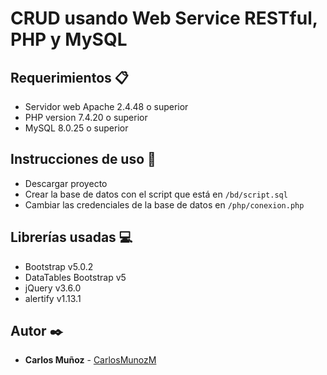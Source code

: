 # CRUD usando Web Service RESTful, PHP y MySQL

## Requerimientos 📋
- Servidor web Apache 2.4.48 o superior
- PHP version 7.4.20 o superior
- MySQL 8.0.25 o superior

## Instrucciones de uso 🔧
- Descargar proyecto
- Crear la base de datos con el script que está en ```/bd/script.sql```
- Cambiar las credenciales de la base de datos en ```/php/conexion.php```

## Librerías usadas 💻
- Bootstrap v5.0.2
- DataTables Bootstrap v5
- jQuery v3.6.0
- alertify v1.13.1

## Autor ✒️
* **Carlos Muñoz** - [CarlosMunozM](https://github.com/CarlosMunozM)

